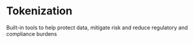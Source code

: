 # Tokenization

Built-in tools to help protect data, mitigate risk and reduce regulatory and compliance burdens

<!-- ADD MORE DETAILS -->
<!-- LINK TO UCOM TOKEN SERVICES -->
